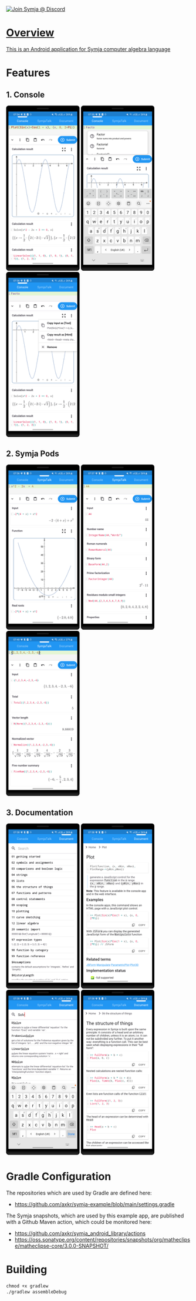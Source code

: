 <p align="left">
<a href="https://discord.gg/tYknzr2qam" target="blank"><img src="https://img.shields.io/discord/869895703718166529.svg?color=7289da&label=Join Symja @ Discord&logo=discord&style=for-the-badge" alt="Join Symja @ Discord" />
</p>
  
# Overview

This is an Android application for [Symja computer algebra language](https://github.com/axkr/symja_android_library)

# Features

## 1. Console

<img src="docs/img.png" width="200" height="auto"> <img src="docs/img_4.png" width="200" height="auto"> <img src="docs/img_1.png" width="200" height="auto">

## 2. Symja Pods

<img src="docs/img_2.png" width="200" height="auto"> <img src="docs/img_3.png" width="200" height="auto"> <img src="docs/img_9.png" width="200" height="auto">

## 3. Documentation

<img src="docs/img_6.png" width="200" height="auto"> <img src="docs/img_5.png" width="200" height="auto"> <img src="docs/img_7.png" width="200" height="auto"> <img src="docs/img_8.png" width="200" height="auto">

# Gradle Configuration

The repositories which are used by Gradle are defined here:
- https://github.com/axkr/symja-example/blob/main/settings.gradle

The Symja snapshots, which are used by this example app, are published with a Github Maven action, which could be monitored here:
- https://github.com/axkr/symja_android_library/actions
- https://oss.sonatype.org/content/repositories/snapshots/org/matheclipse/matheclipse-core/3.0.0-SNAPSHOT/

# Building

```shell
chmod +x gradlew
./gradlew assembleDebug
```
